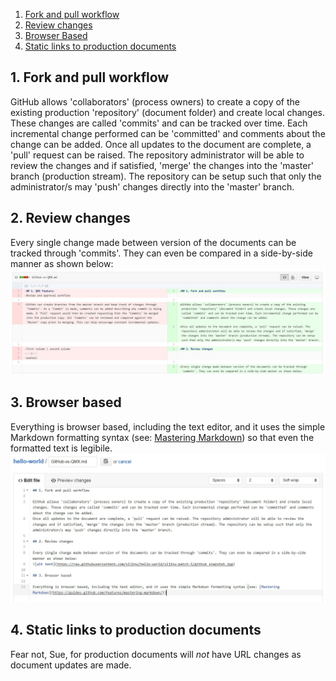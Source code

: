 1. [Fork and pull workflow](#fork-and-pull)
2. [Review changes](#review-changes)
3. [Browser Based](#browser-based)
4. [Static links to production documents](#static-links)

## 1. Fork and pull workflow <a id="fork-and-pull"/>

GitHub allows 'collaborators' (process owners) to create a copy of the existing production 'repository' (document folder) and create local changes. These changes are called 'commits' and can be tracked over time. Each incremental change performed can be 'committed' and comments about the change can be added.
Once all updates to the document are complete, a 'pull' request can be raised. The repository administrator will be able to review the changes and if satisfied, 'merge' the changes into the 'master' branch (production stream). The repository can be setup such that only the administrator/s may 'push' changes directly into the 'master' branch.

## 2. Review changes <a id="review-changes"/>

Every single change made between version of the documents can be tracked through 'commits'. They can even be compared in a side-by-side manner as shown below:
![alt text](https://raw.githubusercontent.com/sljinu/hello-world/sljinu-patch-1/github_snapshot.jpg)

## 3. Browser based <a id="browser-based"/>

Everything is browser based, including the text editor, and it uses the simple Markdown formatting syntax (see: [Mastering Markdown](https://guides.github.com/features/mastering-markdown/)) so that even the formatted text is legibile.
![alt text](https://raw.githubusercontent.com/sljinu/hello-world/sljinu-patch-1/github_editor.jpg)

## 4. Static links to production documents <a id="static-links"/>

Fear not, Sue, for production documents will *not* have URL changes as document updates are made.

